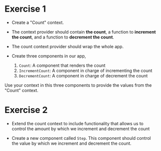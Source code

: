 # Exercise 1

- Create a "Count" context.

- The context provider should contain **the count**, a function to **increment the count**, and a function to **decrement the count**.

- The count context provider should wrap the whole app.

- Create three components in our app,
  1. `Count`: A component that renders the count
  2. `IncrementCount`: A component in charge of incrementing the count
  3. `DecrementCount`: A component in charge of decrement the count

Use your context in this three components to provide the values from the "Count" context.

# Exercise 2

- Extend the count context to include functionality that allows us to control the amount by which we increment and decrement the count

- Create a new component called `Step`. This component should control the value by which we increment and decrement the count.
